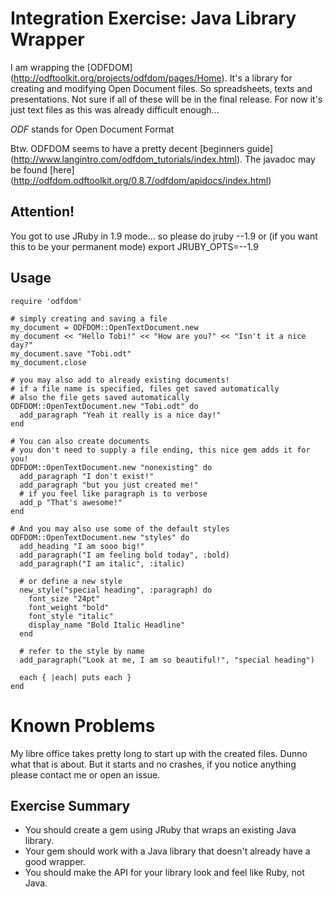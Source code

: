 # Integration Exercise: Java Library Wrapper

I am wrapping the [ODFDOM] (http://odftoolkit.org/projects/odfdom/pages/Home).
It's a library for creating and modifying Open Document files. So spreadsheets,
texts and presentations. Not sure if all of these will be in the final release.
For now it's just text files as this was already difficult enough...

*ODF* stands for Open Document Format

Btw. ODFDOM seems to have a pretty decent [beginners guide]
(http://www.langintro.com/odfdom_tutorials/index.html).
The javadoc may be found [here]
(http://odfdom.odftoolkit.org/0.8.7/odfdom/apidocs/index.html)

## Attention!
You got to use JRuby in 1.9 mode... so please do
    jruby --1.9
or (if you want this to be your permanent mode)
    export JRUBY_OPTS=--1.9

## Usage
    require 'odfdom'

    # simply creating and saving a file
    my_document = ODFDOM::OpenTextDocument.new
    my_document << "Hello Tobi!" << "How are you?" << "Isn't it a nice day?"
    my_document.save "Tobi.odt"
    my_document.close

    # you may also add to already existing documents!
    # if a file name is specified, files get saved automatically
    # also the file gets saved automatically
    ODFDOM::OpenTextDocument.new "Tobi.odt" do
      add_paragraph "Yeah it really is a nice day!"
    end

    # You can also create documents
    # you don't need to supply a file ending, this nice gem adds it for you!
    ODFDOM::OpenTextDocument.new "nonexisting" do
      add_paragraph "I don't exist!"
      add_paragraph "but you just created me!"
      # if you feel like paragraph is to verbose
      add_p "That's awesome!"
    end

    # And you may also use some of the default styles
    ODFDOM::OpenTextDocument.new "styles" do
      add_heading "I am sooo big!"
      add_paragraph("I am feeling bold today", :bold)
      add_paragraph("I am italic", :italic)

      # or define a new style
      new_style("special heading", :paragraph) do
        font_size "24pt"
        font_weight "bold"
        font_style "italic"
        display_name "Bold Italic Headline"
      end

      # refer to the style by name
      add_paragraph("Look at me, I am so beautiful!", "special heading")

      each { |each| puts each }
    end

# Known Problems
My libre office takes pretty long to start up with the created files. Dunno what
that is about. But it starts and no crashes, if you notice anything please
contact me or open an issue.

## Exercise Summary

- You should create a gem using JRuby that wraps an existing Java library.
- Your gem should work with a Java library that doesn't already have
  a good wrapper.
- You should make the API for your library look and feel like Ruby, not Java.

